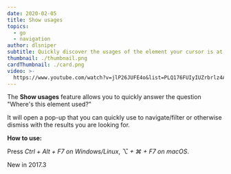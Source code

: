 ```yaml
---
date: 2020-02-05
title: Show usages
topics:
  - go
  - navigation
author: dlsniper
subtitle: Quickly discover the usages of the element your cursor is at
thumbnail: ./thumbnail.png
cardThumbnail: ./card.png
video: >-
  https://www.youtube.com/watch?v=jlP26JUFE4o&list=PLQ176FUIyIUZrbrlz4AY1V8VzBJKZyVlW&index=152
---
```


The **Show usages** feature allows you to quickly answer the question "Where's this element used?"

It will open a pop-up that you can quickly
use to navigate/filter or otherwise dismiss with the results you are looking for.

**How to use:**

Press _Ctrl + Alt + F7 on Windows/Linux_, _⌥ + ⌘ + F7 on macOS_.

<span class="tag is-rounded">New in 2017.3</span>
